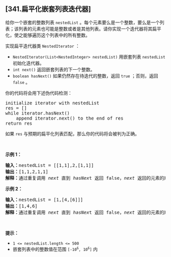 ## [341.扁平化嵌套列表迭代器]
<p>给你一个嵌套的整数列表 <code>nestedList</code> 。每个元素要么是一个整数，要么是一个列表；该列表的元素也可能是整数或者是其他列表。请你实现一个迭代器将其扁平化，使之能够遍历这个列表中的所有整数。</p>

<p>实现扁平迭代器类 <code>NestedIterator</code> ：</p>

<ul>
	<li><code>NestedIterator(List&lt;NestedInteger&gt; nestedList)</code> 用嵌套列表 <code>nestedList</code> 初始化迭代器。</li>
	<li><code>int next()</code> 返回嵌套列表的下一个整数。</li>
	<li><code>boolean hasNext()</code> 如果仍然存在待迭代的整数，返回 <code>true</code> ；否则，返回 <code>false</code> 。</li>
</ul>

<p>你的代码将会用下述伪代码检测：</p>

<pre>
initialize iterator with nestedList
res = []
while iterator.hasNext()
    append iterator.next() to the end of res
return res</pre>

<p>如果 <code>res</code> 与预期的扁平化列表匹配，那么你的代码将会被判为正确。</p>

<p>&nbsp;</p>

<p><strong>示例 1：</strong></p>

<pre>
<strong>输入：</strong>nestedList = [[1,1],2,[1,1]]
<strong>输出：</strong>[1,1,2,1,1]
<strong>解释：</strong>通过重复调用&nbsp;<em>next </em>直到&nbsp;<em>hasNex</em>t 返回 false，<em>next&nbsp;</em>返回的元素的顺序应该是: <code>[1,1,2,1,1]</code>。</pre>

<p><strong>示例 2：</strong></p>

<pre>
<strong>输入：</strong>nestedList = [1,[4,[6]]]
<strong>输出：</strong>[1,4,6]
<strong>解释：</strong>通过重复调用&nbsp;<em>next&nbsp;</em>直到&nbsp;<em>hasNex</em>t 返回 false，<em>next&nbsp;</em>返回的元素的顺序应该是: <code>[1,4,6]</code>。
</pre>

<p>&nbsp;</p>

<p><strong>提示：</strong></p>

<ul>
	<li><code>1 &lt;= nestedList.length &lt;= 500</code></li>
	<li>嵌套列表中的整数值在范围 <code>[-10<sup>6</sup>, 10<sup>6</sup>]</code> 内</li>
</ul>
